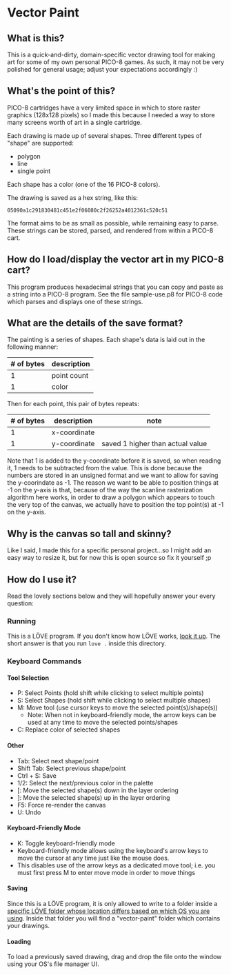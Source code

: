 # Vector Paint

## What is this?
This is a quick-and-dirty, domain-specific vector drawing tool for making art
for some of my own personal PICO-8 games.  As such, it may not be very polished for
general usage; adjust your expectations accordingly :)

## What's the point of this?
PICO-8 cartridges have a very limited space in which to store raster graphics
(128x128 pixels) so I made this because I needed a way to store many screens
worth of art in a single cartridge.

Each drawing is made up of several shapes. Three different types of "shape" are supported:
* polygon
* line
* single point

Each shape has a color (one of the 16 PICO-8 colors).

The drawing is saved as a hex string, like this:

    05090a1c291830481c451e2f06080c2f26252a4012361c520c51

The format aims to be as small as possible, while remaining easy to parse.
These strings can be stored, parsed, and rendered from within a PICO-8 cart.

## How do I load/display the vector art in my PICO-8 cart?
This program produces hexadecimal strings that you can copy and paste as a
string into a PICO-8 program.  See the file sample-use.p8 for PICO-8 code which
parses and displays one of these strings.

## What are the details of the save format?
The painting is a series of shapes.  Each shape's data is laid out in the following manner:

| #  of bytes | description  |
|-------------|--------------|
|           1 | point count  |
|           1 | color        |

Then for each point, this pair of bytes repeats:

| #  of bytes | description  | note                             |
|-------------|--------------|----------------------------------|
|           1 | x-coordinate |                                  |
|           1 | y-coordinate | saved 1 higher than actual value |

Note that 1 is added to the y-coordinate before it is saved, so when reading
it, 1 needs to be subtracted from the value.  This is done because the numbers
are stored in an unsigned format and we want to allow for saving the
y-coorindate as -1.  The reason we want to be able to position things at -1 on
the y-axis is that, because of the way the scanline rasterization algorithm
here works, in order to draw a polygon which appears to touch the very top of
the canvas, we actually have to position the top point(s) at -1 on the y-axis.

## Why is the canvas so tall and skinny?
Like I said, I made this for a specific personal project...so I might add an
easy way to resize it, but for now this is open source so fix it yourself ;p

## How do I use it?
Read the lovely sections below and they will hopefully answer your every question:

### Running
This is a LÖVE program. If you don't know how LÖVE works, [look it
up](https://love2d.org/). The short answer is that you run `love .` inside this
directory.

### Keyboard Commands
#### Tool Selection
* P: Select Points (hold shift while clicking to select multiple points)
* S: Select Shapes (hold shift while clicking to select multiple shapes)
* M: Move tool (use cursor keys to move the selected point(s)/shape(s))
  * Note: When not in keyboard-friendly mode, the arrow keys can be used at any
    time to move the selected points/shapes
* C: Replace color of selected shapes

#### Other
* Tab: Select next shape/point
* Shift Tab: Select previous shape/point
* Ctrl + S: Save
* 1/2: Select the next/previous color in the palette
* \[: Move the selected shape(s) down in the layer ordering
* \]: Move the selected shape(s) up in the layer ordering
* F5: Force re-render the canvas
* U: Undo

#### Keyboard-Friendly Mode
* K: Toggle keyboard-friendly mode
 * Keyboard-friendly mode allows using the keyboard's arrow keys to move the
   cursor at any time just like the mouse does.
 * This disables use of the arrow keys as a dedicated move tool; i.e. you must first
   press M to enter move mode in order to move things

#### Saving
Since this is a LÖVE program, it is only allowed to write to a folder inside a
[specific LÖVE folder whose location differs based on which OS you are using](
https://love2d.org/wiki/love.filesystem).  Inside that folder you will find a
"vector-paint" folder which contains your drawings.

#### Loading
To load a previously saved drawing, drag and drop the file onto the window
using your OS's file manager UI.
